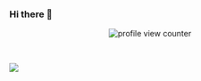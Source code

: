 ### Hi there 👋

<p align="center">
    <img src="https://komarev.com/ghpvc/?username=frederikfarstad&color=0079fa&style=flat-square&label=PROFILE+VIEWS" alt="profile view counter">
</p> <br>

<!--
**frederikfarstad/frederikfarstad** is a ✨ _special_ ✨ repository because its `README.md` (this file) appears on your GitHub profile.

Here are some ideas to get you started:

- 🔭 I’m currently working on ...
- 🌱 I’m currently learning ...
- 👯 I’m looking to collaborate on ...
- 🤔 I’m looking for help with ...
- 💬 Ask me about ...
- 📫 How to reach me: ...
- 😄 Pronouns: ...
- ⚡ Fun fact: ...
-->

![](https://hit.yhype.me/github/profile?user_id=92976330)
